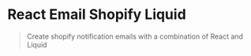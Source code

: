 # React Email Shopify Liquid

> Create shopify notification emails with a combination of React and Liquid